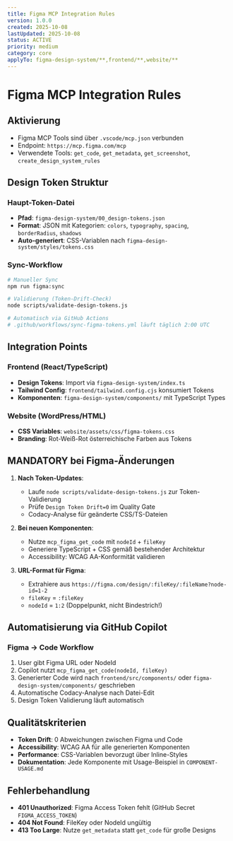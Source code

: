 ```yaml
---
title: Figma MCP Integration Rules
version: 1.0.0
created: 2025-10-08
lastUpdated: 2025-10-08
status: ACTIVE
priority: medium
category: core
applyTo: figma-design-system/**,frontend/**,website/**
---
```

# Figma MCP Integration Rules

## Aktivierung

- Figma MCP Tools sind über `.vscode/mcp.json` verbunden
- Endpoint: `https://mcp.figma.com/mcp`
- Verwendete Tools: `get_code`, `get_metadata`, `get_screenshot`, `create_design_system_rules`

## Design Token Struktur

### Haupt-Token-Datei

- **Pfad**: `figma-design-system/00_design-tokens.json`
- **Format**: JSON mit Kategorien: `colors`, `typography`, `spacing`, `borderRadius`, `shadows`
- **Auto-generiert**: CSS-Variablen nach `figma-design-system/styles/tokens.css`

### Sync-Workflow

```bash
# Manueller Sync
npm run figma:sync

# Validierung (Token-Drift-Check)
node scripts/validate-design-tokens.js

# Automatisch via GitHub Actions
# .github/workflows/sync-figma-tokens.yml läuft täglich 2:00 UTC
```

## Integration Points

### Frontend (React/TypeScript)

- **Design Tokens**: Import via `figma-design-system/index.ts`
- **Tailwind Config**: `frontend/tailwind.config.cjs` konsumiert Tokens
- **Komponenten**: `figma-design-system/components/` mit TypeScript Types

### Website (WordPress/HTML)

- **CSS Variables**: `website/assets/css/figma-tokens.css`
- **Branding**: Rot-Weiß-Rot österreichische Farben aus Tokens

## MANDATORY bei Figma-Änderungen

1. **Nach Token-Updates**:
   - Laufe `node scripts/validate-design-tokens.js` zur Token-Validierung
   - Prüfe `Design Token Drift=0` im Quality Gate
   - Codacy-Analyse für geänderte CSS/TS-Dateien

2. **Bei neuen Komponenten**:
   - Nutze `mcp_figma_get_code` mit `nodeId` + `fileKey`
   - Generiere TypeScript + CSS gemäß bestehender Architektur
   - Accessibility: WCAG AA-Konformität validieren

3. **URL-Format für Figma**:
   - Extrahiere aus `https://figma.com/design/:fileKey/:fileName?node-id=1-2`
   - `fileKey` = `:fileKey`
   - `nodeId` = `1:2` (Doppelpunkt, nicht Bindestrich!)

## Automatisierung via GitHub Copilot

### Figma → Code Workflow

1. User gibt Figma URL oder NodeId
2. Copilot nutzt `mcp_figma_get_code(nodeId, fileKey)`
3. Generierter Code wird nach `frontend/src/components/` oder `figma-design-system/components/` geschrieben
4. Automatische Codacy-Analyse nach Datei-Edit
5. Design Token Validierung läuft automatisch

## Qualitätskriterien

- **Token Drift**: 0 Abweichungen zwischen Figma und Code
- **Accessibility**: WCAG AA für alle generierten Komponenten
- **Performance**: CSS-Variablen bevorzugt über Inline-Styles
- **Dokumentation**: Jede Komponente mit Usage-Beispiel in `COMPONENT-USAGE.md`

## Fehlerbehandlung

- **401 Unauthorized**: Figma Access Token fehlt (GitHub Secret `FIGMA_ACCESS_TOKEN`)
- **404 Not Found**: FileKey oder NodeId ungültig
- **413 Too Large**: Nutze `get_metadata` statt `get_code` für große Designs
